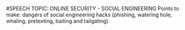 #SPEECH TOPIC: ONLINE SECURITY - SOCIAL ENGINEERING
Points to make: dangers of social engineering hacks (phishing, watering hole, whaling, pretexting, baiting and tailgating)
